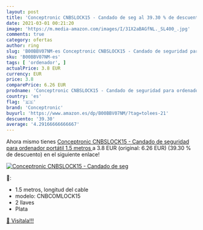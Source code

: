 ```yaml
---
layout: post
title: 'Conceptronic CNBSLOCK15 - Candado de seg al 39.30 % de descuento'
date: 2021-03-01 00:21:20
image: 'https://m.media-amazon.com/images/I/31X2aBAGfNL._SL400_.jpg'
comments: true
category: ofertas
author: ring
slug: 'B00BBV07NM-es Conceptronic CNBSLOCK15 - Candado de seguridad para...'
sku: 'B00BBV07NM-es'
tags: [ 'ordenador', ]
actualPrice: 3.8 EUR
currency: EUR
price: 3.8
comparePrice: 6.26 EUR
prodname: 'Conceptronic CNBSLOCK15 - Candado de seguridad para ordenador portátil  1.5 metros '
country: 'es'
flag: '🇪🇸'
brand: 'Conceptronic'
buyurl: 'https://www.amazon.es/dp/B00BBV07NM/?tag=tolees-21'
descuento: '39.30'
average: '4.29166666666667'
---
```


Ahora mismo tienes [Conceptronic CNBSLOCK15 - Candado de seguridad para ordenador portátil  1.5 metros ](https://www.amazon.es/dp/B00BBV07NM/?tag=tolees-21) a 3.8 EUR (original: 6.26 EUR) (39.30 %  de descuento) en el siguiente enlace!

[![Conceptronic CNBSLOCK15 - Candado de seg](https://m.media-amazon.com/images/I/31X2aBAGfNL._SL400_.jpg)](https://www.amazon.es/dp/B00BBV07NM/?tag=tolees-21)

🔎:

- 1.5 metros, longitud del cable
- modelo: CNBCOMLOCK15
- 2 llaves
- Plata

[🛒 Visítala!!!](https://www.amazon.es/dp/B00BBV07NM/?tag=tolees-21)
